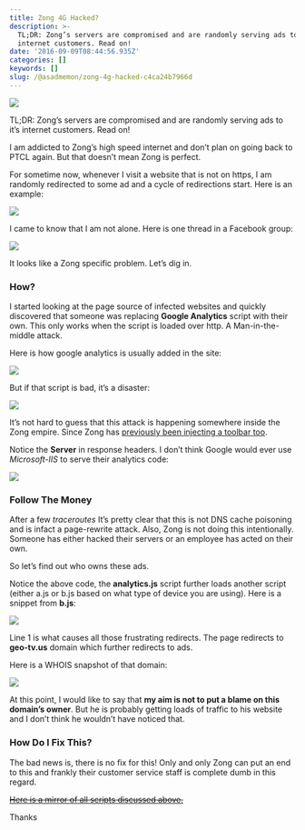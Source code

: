 ```yaml
---
title: Zong 4G Hacked?
description: >-
  TL;DR: Zong’s servers are compromised and are randomly serving ads to it’s
  internet customers. Read on!
date: '2016-09-09T08:44:56.935Z'
categories: []
keywords: []
slug: /@asadmemon/zong-4g-hacked-c4ca24b7966d
---
```


![](/assets/blog/old_posts/0__BGesPt3Oz0kAIBAA.png)

TL;DR: Zong’s servers are compromised and are randomly serving ads to it’s internet customers. Read on!

I am addicted to Zong’s high speed internet and don’t plan on going back to PTCL again. But that doesn’t mean Zong is perfect.

For sometime now, whenever I visit a website that is not on https, I am randomly redirected to some ad and a cycle of redirections start. Here is an example:

![](/assets/blog/old_posts/0__RNTlbBZCYOpn8Z__l.gif)

I came to know that I am not alone. Here is one thread in a Facebook group:

![](/assets/blog/old_posts/0__2UGgTrzvDctzuUXG.png)

It looks like a Zong specific problem. Let’s dig in.

### How?

I started looking at the page source of infected websites and quickly discovered that someone was replacing **Google Analytics** script with their own. This only works when the script is loaded over http. A Man-in-the-middle attack.

Here is how google analytics is usually added in the site:

![](/assets/blog/old_posts/0__u__QFN2kk2GJqdk4n.png)

But if that script is bad, it’s a disaster:

![](/assets/blog/old_posts/0__Gs8HgQB0lASmQjPN.png)

It’s not hard to guess that this attack is happening somewhere inside the Zong empire. Since Zong has [previously been injecting a toolbar too](http://t.umblr.com/redirect?z=https%3A%2F%2Fwww.techjuice.pk%2Falert-zong-is-intercepting-web-traffic-to-install-scripts-on-websites%2F&t=NjhkOGY3NDk0YTRmNmFmNTg2MzIwZjViOTA0OWY3ZjRhNjM4NjE3ZiwyUkRIc3RiVg%3D%3D).

Notice the **Server** in response headers. I don’t think Google would ever use _Microsoft-IIS_ to serve their analytics code:

![](/assets/blog/old_posts/0__vcrjRvwsBiaZi__yF.png)

### Follow The Money

After a few _traceroutes_ It’s pretty clear that this is not DNS cache poisoning and is infact a page-rewrite attack. Also, Zong is not doing this intentionally. Someone has either hacked their servers or an employee has acted on their own.

So let’s find out who owns these ads.

Notice the above code, the **analytics.js** script further loads another script (either a.js or b.js based on what type of device you are using). Here is a snippet from **b.js**:

![](/assets/blog/old_posts/0__xExc9wwXISUbjK83.png)

Line 1 is what causes all those frustrating redirects. The page redirects to **geo-tv.us** domain which further redirects to ads.

Here is a WHOIS snapshot of that domain:

![](/assets/blog/old_posts/0__K9dGaxZPky3mnunk.png)

At this point, I would like to say that **my aim is not to put a blame on this domain’s owner**. But he is probably getting loads of traffic to his website and I don’t think he wouldn’t have noticed that.

### How Do I Fix This?

The bad news is, there is no fix for this! Only and only Zong can put an end to this and frankly their customer service staff is complete dumb in this regard.

~~[Here is a mirror of all scripts discussed above.](http://t.umblr.com/redirect?z=https%3A%2F%2Fgist.github.com%2Fasadm%2Fb74427cd09968352b84dabd214b840d7&t=ZWVkNWVkMDE2MWE0MjE1ZjNhYzAwZDU2ODFhY2YzY2Y4NTcyMTdjYSwyUkRIc3RiVg%3D%3D)~~

Thanks
